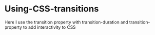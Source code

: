 # Using-CSS-transitions
Here I use the transition property with transition-duration and transition-property to add interactivity to CSS
